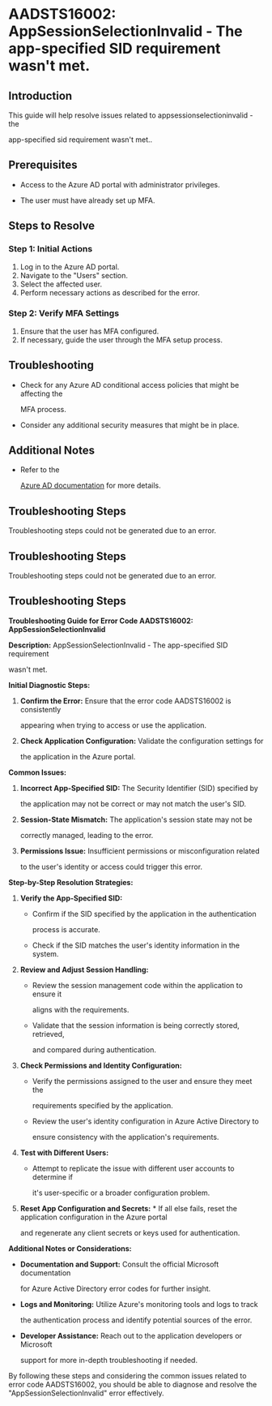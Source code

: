 
# AADSTS16002: AppSessionSelectionInvalid - The app-specified SID requirement wasn't met.


## Introduction

This guide will help resolve issues related to appsessionselectioninvalid - the

app-specified sid requirement wasn't met..


## Prerequisites


* Access to the Azure AD portal with administrator privileges.

* The user must have already set up MFA.


## Steps to Resolve


### Step 1: Initial Actions

1. Log in to the Azure AD portal.
2. Navigate to the "Users" section.
3. Select the affected user.
4. Perform necessary actions as described for the error.


### Step 2: Verify MFA Settings

1. Ensure that the user has MFA configured.
2. If necessary, guide the user through the MFA setup process.


## Troubleshooting


* Check for any Azure AD conditional access policies that might be affecting the

  MFA process.

* Consider any additional security measures that might be in place.


## Additional Notes


* Refer to the

  [Azure AD 
documentation](https://learn.microsoft.com/en-us/azure/active-directory/)
  for more details.


## Troubleshooting Steps

Troubleshooting steps could not be generated due to an error.


## Troubleshooting Steps

Troubleshooting steps could not be generated due to an error.


## Troubleshooting Steps

**Troubleshooting Guide for Error Code AADSTS16002: AppSessionSelectionInvalid**

**Description:** AppSessionSelectionInvalid - The app-specified SID requirement

wasn't met.

**Initial Diagnostic Steps:** 

1. **Confirm the Error:** Ensure that the error code AADSTS16002 is consistently

   appearing when trying to access or use the application.
2. **Check Application Configuration:** Validate the configuration settings for

   the application in the Azure portal.

**Common Issues:** 

1. **Incorrect App-Specified SID:** The Security Identifier (SID) specified by

   the application may not be correct or may not match the user's SID.
2. **Session-State Mismatch:** The application's session state may not be

   correctly managed, leading to the error.
3. **Permissions Issue:** Insufficient permissions or misconfiguration related

   to the user's identity or access could trigger this error.

**Step-by-Step Resolution Strategies:** 

1. **Verify the App-Specified SID:** 

   * Confirm if the SID specified by the application in the authentication

     process is accurate.
   * Check if the SID matches the user's identity information in the system.

2. **Review and Adjust Session Handling:** 

   * Review the session management code within the application to ensure it

     aligns with the requirements.
   * Validate that the session information is being correctly stored, retrieved,

     and compared during authentication.

3. **Check Permissions and Identity Configuration:** 

   * Verify the permissions assigned to the user and ensure they meet the

     requirements specified by the application.
   * Review the user's identity configuration in Azure Active Directory to

     ensure consistency with the application's requirements.

4. **Test with Different Users:** 

   * Attempt to replicate the issue with different user accounts to determine if

     it's user-specific or a broader configuration problem.

5. **Reset App Configuration and Secrets:**    * If all else fails, reset the 
application configuration in the Azure portal

     and regenerate any client secrets or keys used for authentication.

**Additional Notes or Considerations:**


* **Documentation and Support:** Consult the official Microsoft documentation

  for Azure Active Directory error codes for further insight.

* **Logs and Monitoring:** Utilize Azure's monitoring tools and logs to track

  the authentication process and identify potential sources of the error.

* **Developer Assistance:** Reach out to the application developers or Microsoft

  support for more in-depth troubleshooting if needed.

By following these steps and considering the common issues related to error code
AADSTS16002, you should be able to diagnose and resolve the
"AppSessionSelectionInvalid" error effectively.